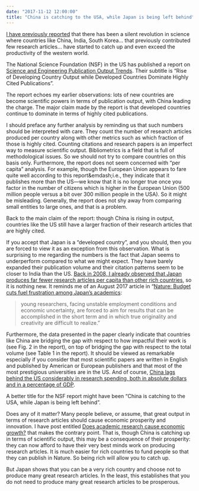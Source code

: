 ```yaml
---
date: "2017-11-12 12:00:00"
title: "China is catching to the USA, while Japan is being left behind"
---
```




[I have previously reported](/lemire/blog/2008/01/10/science-papers-per-country/) that there has been a silent revolution in science where countries like China, India, South Korea&hellip; that previously contributed few research articles&hellip; have started to catch up and even exceed the productivity of the western world. 

The National Science Foundation (NSF) in the US has published a report on [Science and Engineering Publication Output Trends](https://www.nsf.gov/statistics/2018/nsf18300/nsf18300.pdf). Their subtitle is &ldquo;Rise of Developing Country Output while Developed Countries Dominate Highly Cited Publications&rdquo;.

The report echoes my earlier observations: lots of new countries are become scientific powers in terms of publication output, with China leading the charge. The major claim made by the report is that developed countries continue to dominate in terms of highly cited publications.

I should preface any further analysis by reminding us that such numbers should be interpreted with care. They count the number of research articles produced per country along with other metrics such as which fraction of those is highly cited. Counting citations and research papers is an imperfect way to measure scientific output. Bibliometrics is a field that is full of methodological issues. So we should not try to compare countries on this basis only. Furthermore, the report does not seem concerned with &ldquo;per capita&rdquo; analysis. For example, though the European Union appears to fare quite well according to this report&emdash;i.e., they indicate that it publishes more than the US&mdash;we know that it is no longer true once you factor in the number of citizens which is higher in the European Union (500 million people versus a bit over 300 million people in the USA). So it might be misleading. Generally, the report does not shy away from comparing small entities to large ones, and that is a problem.

Back to the main claim of the report: though China is rising in output, countries like the US still have a larger fraction of their research articles that are highly cited. 

 If you accept that Japan is a &ldquo;developed country&rdquo;, and you should, then you are forced to view it as an exception from this observation. What is surprising to me regarding the numbers is the fact that Japan seems to underperform compared to what we might expect. They have barely expanded their publication volume and their citation patterns seem to be closer to India than the US. [Back in 2008, I already observed that Japan produces far fewer research articles per capita than other rich countries](/lemire/blog/2008/01/10/science-papers-per-country/), so it is nothing new. It reminds me of an August 2017 article in &ldquo;[Nature: Budget cuts fuel frustration among Japan&rsquo;s academics](http://www.nature.com/news/budget-cuts-fuel-frustration-among-japan-s-academics-1.22444):

> young researchers, facing unstable employment conditions and economic uncertainty, are forced to aim for results that can be accomplished in the short term and in which true originality and creativity are difficult to realize.&rdquo;


Furthermore, the data presented in the paper clearly indicate that countries like China are bridging the gap with respect to how impactful their work is (see Fig. 2 in the report), on top of bridging the gap with respect to the total volume (see Table 1 in the report). It should be viewed as remarkable especially if you consider that most scientific papers are written in English and published by American or European publishers and that most of the most prestigious universities are in the US. And of course, [China lags behind the US considerably in research spending, both in absolute dollars and in a percentage of GDP](http://journals.plos.org/plosone/article?id=10.1371/journal.pone.0012203). 

A better title for the NSF report might have been &ldquo;China is catching to the USA, while Japan is being left behind&rdquo;.

Does any of it matter? Many people believe, or assume, that great output in terms of research articles should cause economic prosperity and innovation. I have post entitled [Does academic research cause economic growth?](/lemire/blog/2013/02/26/does-academic-research-cause-economic-growth/) that makes the contrary point. That is, though China is catching up in terms of scientific output, this may be a consequence of their prosperity: they can now afford to have their very best minds work on producing research articles. It is much easier for rich countries to fund people so that they can publish in Nature. So being rich will allow you to catch up.

But Japan shows that you can be a very rich country and choose not to produce many great research articles. In the least, this establishes that you do not need to produce many great research articles to be prosperous.

